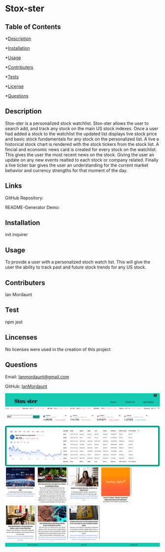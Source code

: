 
  # Stox-ster

  ## Table of Contents
  *[Description](#description)

  *[Installation](#installation)

  *[Usage](#usage)

  *[Contributers](#contribute)

  *[Tests](#tests)

  *[License](#license)

  *[Questions](#questions)


  <a name='description'></a>
  ## Description

  Stox-ster is a personalized stock watchlist. Stox-ster allows the user to search add, and track any stock on the main US stock indexes. Once a user had added a stock to the watchlist the updated list displays live stock price and basic stock fundamentals for any stock on the personalized list. A live a historical stock chart is rendered with the stock tickers from the stock list.
  A fincial and economic news card is created for every stock on the watchlist. This gives the user the most recent news on the stock. Giving the user an  update on any new events realted to each stock or company related. Finally a live ticker bar gives the user an understanding for the current market behavior and currency strengths for that moment of the day. 

  ## Links

  GitHub Repository: 
  
  README-Generator Demo: 

  <a name='installation'></a>
  ## Installation

  init inquirer

  <a name='usage'></a>
  ## Usage

  To provide a user with  a personalized stoch watch list. This will give the user the ability to track past and  future stock trends for any US stock.

  <a name='contribute'></a>
  ## Contributers

  Ian Mordaunt

  <a name='tests'></a>
  ## Test

  npm jest

  <a name='license'></a>
  ## Lincenses
 No licenses were used in the creation of this project

  <a name='questions'></a>
  ## Questions

  Email: Ianmordaunt@gmail.com

  GitHub: <a href="https://www.github.com/IanMordaunt" target="_blank">IanMordaunt</a>
  

  ![alt text](https://github.com/IanMordaunt/Stox-ster/blob/main/assets/images/Stox-ster.png)